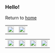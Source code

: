 ### Hello!
Return to [home](https://yinruiliu.github.io/index.html)


<table border="0">
  <tr>
    <td width="50%">
      <img src="https://yinruiliu.github.io/Voltaire1.jpg" width="100%"> 
    </td>
    <td width="50%">
      <img src="https://yinruiliu.github.io/Voltaire2.jpg" width="100%"> 
    </td>
  </tr>
</table>

<table border="0">
  <tr>
    <td width="25%">
      <img src="https://yinruiliu.github.io/Zebra.jpg" width="100%"> 
    </td>
    <td width="25%">
      <img src="https://yinruiliu.github.io/Droste.jpg" width="100%"> 
    </td>
    <td width="25%">
      <img src="https://yinruiliu.github.io/trendy_gadgets.jpg" width="100%"> 
    </td>
    <td width="25%">
      <img src="https://yinruiliu.github.io/SC.jpg" width="100%"> 
    </td>
  </tr>
</table>

